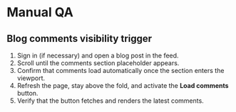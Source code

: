 # Manual QA

## Blog comments visibility trigger

1. Sign in (if necessary) and open a blog post in the feed.
2. Scroll until the comments section placeholder appears.
3. Confirm that comments load automatically once the section enters the viewport.
4. Refresh the page, stay above the fold, and activate the **Load comments** button.
5. Verify that the button fetches and renders the latest comments.
